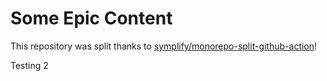 # Some Epic Content

This repository was split thanks to [symplify/monorepo-split-github-action](https://github.com/symplify/monorepo-split-github-action)!

Testing 2
